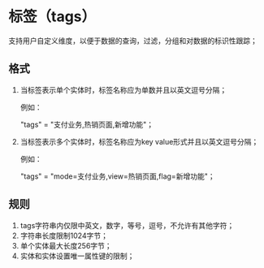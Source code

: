 
# 标签（tags）

支持用户自定义维度，以便于数据的查询，过滤，分组和对数据的标识性跟踪；

## 格式

1. 当标签表示单个实体时，标签名称应为单数并且以英文逗号分隔；

    例如：

    "tags" = "支付业务,热销页面,新增功能"；

2. 当标签表示多个实体时，标签名称应为key value形式并且以英文逗号分隔；

    例如：

    "tags" = "mode=支付业务,view=热销页面,flag=新增功能"；

## 规则

1. tags字符串内仅限中英文，数字，等号，逗号，不允许有其他字符；
2. 字符串长度限制1024字节；
3. 单个实体最大长度256字节；
4. 实体和实体设置唯一属性键的限制；
